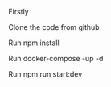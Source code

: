 Firstly

Clone the code from github

Run npm install

Run docker-compose -up -d

Run npm run start:dev
